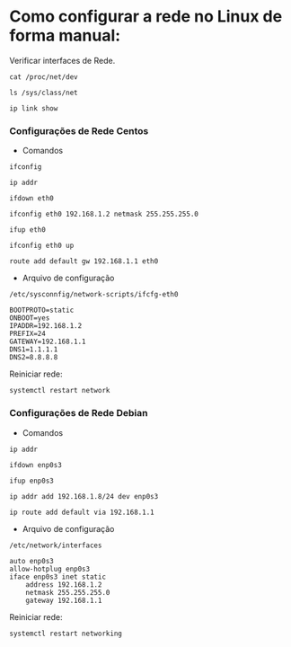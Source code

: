 # Como configurar a rede no Linux de forma manual:

Verificar interfaces de Rede.

```
cat /proc/net/dev
```

```
ls /sys/class/net
```
```
ip link show
```

### Configurações de Rede Centos

- Comandos
```
ifconfig 

ip addr

ifdown eth0

ifconfig eth0 192.168.1.2 netmask 255.255.255.0

ifup eth0   

ifconfig eth0 up

route add default gw 192.168.1.1 eth0
```

- Arquivo de configuração
```
/etc/sysconnfig/network-scripts/ifcfg-eth0
```
```
BOOTPROTO=static
ONBOOT=yes
IPADDR=192.168.1.2
PREFIX=24
GATEWAY=192.168.1.1
DNS1=1.1.1.1
DNS2=8.8.8.8
```

Reiniciar rede:
```
systemctl restart network
```

### Configurações de Rede Debian

- Comandos

```
ip addr

ifdown enp0s3

ifup enp0s3  

ip addr add 192.168.1.8/24 dev enp0s3

ip route add default via 192.168.1.1
```

- Arquivo de configuração

```
/etc/network/interfaces
```
```
auto enp0s3
allow-hotplug enp0s3
iface enp0s3 inet static
    address 192.168.1.2
    netmask 255.255.255.0
    gateway 192.168.1.1
```
   
Reiniciar rede:
```
systemctl restart networking
```